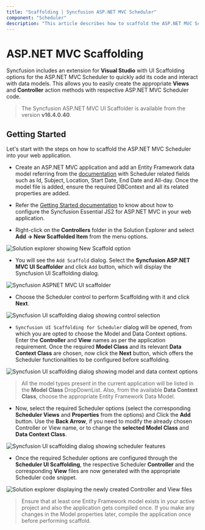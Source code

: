 ```yaml
---
title: "Scaffolding | Syncfusion ASP.NET MVC Scheduler"
component: "Scheduler"
description: "This article describes how to scaffold the ASP.NET MVC Scheduler by using the Syncfusion UI Scaffolder extension of Visual Studio."
---
```


# ASP.NET MVC Scaffolding

Syncfusion includes an extension for **Visual Studio** with UI Scaffolding options for the ASP.NET MVC Scheduler to quickly add its code and interact with data models. This allows you to easily create the appropriate **Views** and **Controller** action methods with respective ASP.NET MVC Scheduler code.

> The Syncfusion ASP.NET MVC UI Scaffolder is available from the version **v16.4.0.40**.

## Getting Started

Let's start with the steps on how to scaffold the ASP.NET MVC Scheduler into your web application.

* Create an ASP.NET MVC application and add an Entity Framework data model referring from the [documentation](https://docs.microsoft.com/en-us/aspnet/mvc/overview/getting-started/database-first-development/creating-the-web-application#generate-the-models) with Scheduler related fields such as Id, Subject, Location, Start Date, End Date and All-day. Once the model file is added, ensure the required DBContext and all its related properties are added.

* Refer the [Getting Started documentation](https://ej2.syncfusion.com/aspnetmvc/documentation/getting-started/visual-studio-2017/#configure-essential-js-2-in-the-application) to know about how to configure the Syncfusion Essential JS2 for ASP.NET MVC in your web application.

* Right-click on the **Controllers** folder in the Solution Explorer and select **Add → New Scaffolded Item** from the menu options.

![Solution explorer showing New Scaffold option](../../schedule/images/default-template.png)

* You will see the `Add Scaffold` dialog. Select the **Syncfusion ASP.NET MVC UI Scaffolder** and click `Add` button, which will display the Syncfusion UI Scaffolding dialog.

![Syncfusion ASPNET MVC UI scaffolder](../../schedule/images/ui-scaffolder.png)

* Choose the Scheduler control to perform Scaffolding with it and click **Next**.

![Syncfusion UI scaffolding dialog showing control selection](../../schedule/images/control-template.png)

* `Syncfusion UI Scaffolding for Scheduler` dialog will be opened, from which you are opted to choose the Model and Data Context options. Enter the **Controller** and **View** names as per the application requirement. Once the required **Model Class** and its relevant **Data Context Class** are chosen, now click the **Next** button, which offers the Scheduler functionalities to be configured before scaffolding.

![Syncfusion UI scaffolding dialog showing model and data context options](../../schedule/images/feature.png)

> All the model types present in the current application will be listed in the **Model Class** DropDownList. Also, from the available **Data Context Class**, choose the appropriate Entity Framework Data Model.

* Now, select the required Scheduler options (select the corresponding **Scheduler Views** and **Properties** from the options) and Click the **Add** button. Use the **Back Arrow**, if you need to modify the already chosen Controller or View name, or to change the **selected Model Class** and **Data Context Class**.

![Syncfusion UI scaffolding dialog showing scheduler features](../../schedule/images/scaffold-template.png)

* Once the required Scheduler options are configured through the **Scheduler UI Scaffolding**, the respective Scheduler **Controller** and the corresponding **View** files are now generated with the appropriate Scheduler code snippet.

![Solution explorer displaying the newly created Controller and View files](../../schedule/images/solution-explorer.png)

> Ensure that at least one Entity Framework model exists in your active project and also the application gets compiled once. If you make any changes in the Model properties later, compile the application once before performing scaffold.